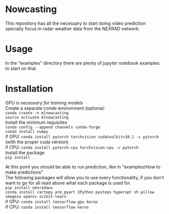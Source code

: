 # Nowcasting
This repository has all the necessary to start doing video prediction specially focus in radar weather data from the NEXRAD network.

# Usage
In the "examples" directory there are plenty of jupyter notebook examples to start on that.

# Installation  
*GPU is necessary for training models*  
Create a separate conde environment (optiona):  
`conda create -n mlnowcasting`  
`source activate mlnowcasting`  
Install the minimum requisites  
`conda config --append channels conda-forge`  
`conda install numpy`  
if GPU: `conda install pytorch torchvision cudatoolkit=10.1 -c pytorch` (with the proper cuda version)  
if CPU: `conda install pytorch-cpu torchvision-cpu -c pytorch`  
Install the package  
`pip install .`  

At this point you should be able to run prediction, like in "examples/How to make predictions"  
The following packages will allow you to use every functionality, if you don't want to go for all read above what each package is used for.  
`pip install nexradaws`  
`conda install cartopy arm_pyart IPython pysteps hyperopt sh pillow imageio opencv scikit-learn`  
if GPU: `conda install tensorflow-gpu keras`  
if CPU: `conda install tensorflow keras `   

